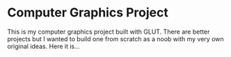 # Computer Graphics Project
 This is my computer graphics project built with GLUT. There are better projects but I wanted to build one from scratch as a noob with my very own original ideas. Here it is...
